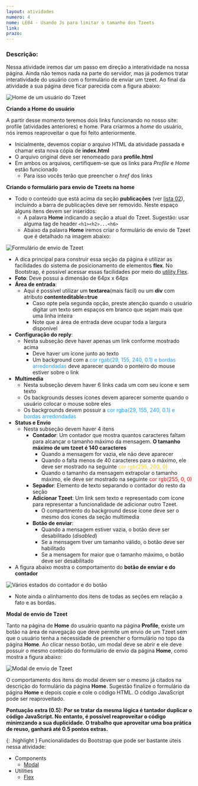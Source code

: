 ```yaml
---
layout: atividades
numero: 4
nome: LE04 - Usando Js para limitar o tamanho dos Tzeets
link: 
prazo: 
---
```


<!--
Enviar, através do <a href="{{ page.link }}" target="_blank">formulário</a>, **o link para o repositório no github com a implementação da atividade descrita a seguir**. 
-->

### Descrição:

Nessa atividade iremos dar um passo em direção a interatividade na nossa página. 
Ainda não temos nada na parte do servidor, mas já podemos tratar interatividade do usuário com o formulário de enviar um tzeet. 
Ao final da atividade a sua página deve ficar parecida com a figura abaixo:

![Home de um usuário do Tzeet]({{site.baseurl}}/assets/listas/04/resultado.png)


**Criando a Home do usuário**

A partir desse momento teremos dois links funcionando no nosso site: profile (atividades anteriores) e home.
Para criarmos a *home* do usuário, nós iremos reaproveitar o que foi feito anteriormente. 

* Inicialmente, devemos copiar o arquivo HTML da atividade passada e chamar esta nova cópia de **index.html**
* O arquivo original deve ser renomeado para **profile.html**
* Em ambos os arquivos, certifiquem-se que os links para *Profile* e *Home* estão funcionado
  * Para isso vocês terão que preencher o *href* dos links
  
**Criando o formulário para envio de Tzeets na home**

* Todo o conteúdo que está acima da seção **publicações** (ver <a href="le02" target="_blank">lista 02</a>), incluíndo a barra de publicações deve ser removido. 
Neste espaço alguns itens devem ser inseridos:
  * A palavra **Home** indicando a seção a atual do Tzeet. Sugestão: usar alguma tag de header ```<h1><h2>...<h6>```
  * Abaixo da palavra **Home** iremos criar o formulário de envio de Tzeet que é detalhado na imagem abaixo:

![Formulário de envio de Tzeet]({{site.baseurl}}/assets/listas/04/form.png)


* A dica principal para construir essa seção da página é utilizar as facilidades do sistema de posicionamento de elementos **flex**. 
No Bootstrap, é possível acessar essas facilidades por meio do <a href="https://getbootstrap.com/docs/5.2/utilities/flex/" target="_blank">utility Flex</a>.
* **Foto**: Deve possui a dimensão de 64px x 64px
* **Área de entrada**:
  * Aqui é possível utilizar um **textarea**(mais fácil) ou um **div** com atributo **contenteditable=true**
    * Caso opte pela segunda opção, preste atenção quando o usuário digitar um texto sem espaços em branco que sejam mais que uma linha inteira
    * Note que a área de entrada deve ocupar toda a largura disponível
* **Configuração do reply**:
  * Nesta subseção deve haver apenas um link conforme mostrado acima
    * Deve haver um ícone junto ao texto
    * Um background com a <span style="color: rgba(29, 155, 240, 1)">cor rgab(29, 155, 240, 0.1) e  bordas arredondadas</span> deve aparecer quando o ponteiro do mouse estiver sobre o link
* **Multimedia**
  * Nesta subseção devem haver 6 links cada um com seu ícone e sem texto
  * Os backgrounds desses ícones devem aparecer somente quando o usuário colocar o mouse sobre eles
  * Os backgrounds devem possuir a <span style="color: rgba(29, 155, 240, 1)">cor rgba(29, 155, 240, 0.1) e  bordas arredondadas</span>
* **Status e Envio**
  * Nesta subseção devem haver 4 itens
    * **Contador**: Um contador que mostra quantos caracteres faltam para alcançar o tamanho máximo da mensagem. **O tamanho máximo de um tzeet é 140 caracteres**
      * Quando a mensagem for vazia, ele não deve aparecer
      * Quando o falta menos de 40 caracteres para o máximo, ele deve ser mostrado na seguinte <span style="color: rgb(255, 200, 0)">cor rgb(255, 200, 0)</span>
      * Quando o tamanho da mensagem extrapolar o tamanho máximo, ele deve ser mostrado na seguinte <span style="color: rgb(255, 0, 0)">cor rgb(255, 0, 0)</span>
    * **Sepador**: Elemento de texto separando o contador do resto da seção
    * **Adicionar Tzeet**: Um link sem texto e representado com ícone para representar a funcionalidade de adicionar outro Tzeet.
      * O compartmento do background desse ícone deve ser o mesmo dos ícones da seção multimedia
    * **Botão de enviar**:
      * Quando a mensagem estiver vazia, o botão deve ser desabilitado (*disabled*)
      * Se a mensagem tiver um tamanho válido, o botão deve ser habilitado
      * Se a mensagem for maior que o tamanho máximo, o botão deve ser desabilitado
* A figura abaixo mostra o comportamento do **botão de enviar e do contador**

![Vários estados do contador e do botão]({{site.baseurl}}/assets/listas/04/estados.png)

* Note ainda o alinhamento dos itens de todas as seções em relação a fato e as bordas.

**Modal de envio de Tzeet**

Tanto na página de **Home** do usuário quanto na página **Profile**, existe um botão na área de navegação que
deve permite um envio de um Tzeet sem que o usuário tenha a necessidade de preencher o formulário no topo da página **Home**.
Ao clicar nesso botão, um modal deve se abrir e ele deve possuir o mesmo conteúdo do formulário de envio da página **Home**, como mostra a figura abaixo:

![Modal de envio de Tzeet]({{site.baseurl}}/assets/listas/04/modal.png)

O comportamento dos itens do modal devem ser o mesmo já citados na descrição do formulário da página **Home**.
Sugestão finalize o formulário da página **Home** e depois copie e cole o código HTML.
O código JavaScript pode ser reaproveitado. 

**Pontuação extra (0.5): Por se tratar da mesma lógica é tantador duplicar o código JavaScript. No entanto, é possível reaproveitar 
o código minimzando a sua duplicidade. O trabalho que aproveitar uma boa prática de reuso, ganhará até 0.5 pontos extras.**

{: .highlight }
Funcionalidades do Bootstrap que pode ser bastante úteis nessa atividade:

* Components
  * <a href="https://getbootstrap.com/docs/5.2/components/modal/" target="_blank">Modal</a>
* Utilities
  * <a href="https://getbootstrap.com/docs/5.2/utilities/flex/" target="_blank">Flex</a>


